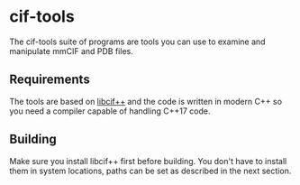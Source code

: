 cif-tools
=========

The cif-tools suite of programs are tools you can use to examine
and manipulate mmCIF and PDB files.

Requirements
------------

The tools are based on [libcif++](https://github.com/PDB-REDO/libcifpp)
and the code is written in modern C++ so you need a compiler capable
of handling C++17 code.

Building
--------

Make sure you install libcif++ first
before building. You don't have to install them in system locations,
paths can be set as described in the next section.

